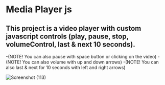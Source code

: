 # Media Player js
## This project is a video player with custom javascript controls (play, pause, stop, volumeControl, last & next 10 seconds).
-(NOTE! You can also pause with space button or clicking on the video)
-(NOTE! You can also volume with up and down arrows)
-(NOTE! You can also last & next for 10 seconds with left and right arrows)

![Screenshot (113)](https://github.com/artinmohajeri/Media-Player-js/assets/95845593/8507905d-315a-40f4-9ee3-261d7693e268)
